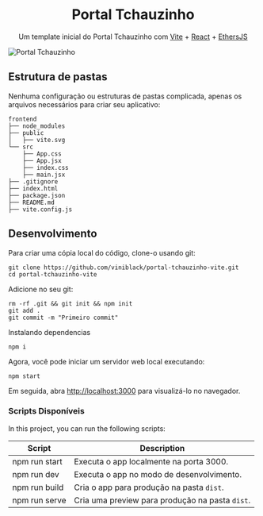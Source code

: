 <h1 align="center">
  Portal Tchauzinho
</h1>

<p align="center">
    Um template inicial do Portal Tchauzinho com <a href="https://vitejs.dev">Vite</a> + <a href="https://reactjs.org">React</a> + <a href="https://docs.ethers.org/v5/">EthersJS</a>
</p>

![Portal Tchauzinho](https://i.imgur.com/ociZqkC.png)

## Estrutura de pastas

Nenhuma configuração ou estruturas de pastas complicada, apenas os arquivos necessários para criar seu aplicativo:

```
frontend
├── node_modules
├── public
│   ├── vite.svg
└── src
    ├── App.css
    ├── App.jsx
    ├── index.css
    ├── main.jsx
├── .gitignore
├── index.html
├── package.json
├── README.md
├── vite.config.js
```

## Desenvolvimento

Para criar uma cópia local do código, clone-o usando git:

```
git clone https://github.com/viniblack/portal-tchauzinho-vite.git
cd portal-tchauzinho-vite
```

Adicione no seu git:

```
rm -rf .git && git init && npm init
git add .
git commit -m "Primeiro commit"
```

Instalando dependencias

```
npm i
```

Agora, você pode iniciar um servidor web local executando:

```
npm start
```

Em seguida, abra <http://localhost:3000> para visualizá-lo no navegador.

### Scripts Disponíveis

In this project, you can run the following scripts:

| Script        | Description                                         |
| ------------- | --------------------------------------------------- |
| npm run start | Executa o app localmente na porta 3000.             |
| npm run dev   | Executa o app no modo de desenvolvimento.           |
| npm run build | Cria o app para produção na pasta `dist`.           |
| npm run serve | Cria uma preview para produção na pasta `dist`.     |
